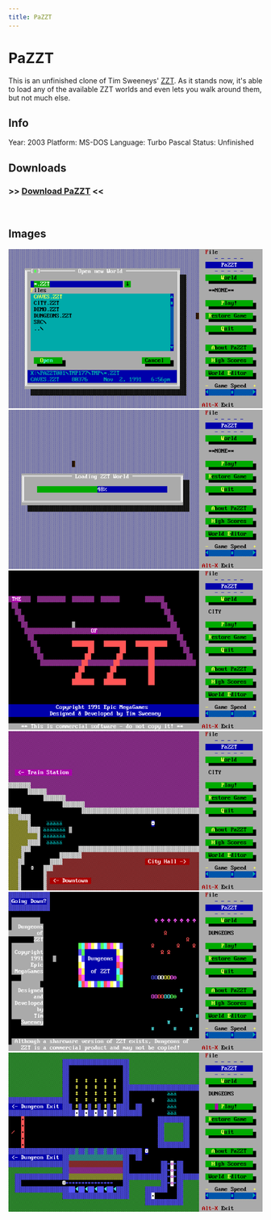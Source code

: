 ```yaml
---
title: PaZZT
---
```


# PaZZT

This is an unfinished clone of Tim Sweeneys' [ZZT]. As it stands now, it's able to load any of the available ZZT worlds and even lets you walk around them, but not much else.

## Info
Year: 2003
Platform: MS-DOS
Language: Turbo Pascal
Status: Unfinished

## Downloads
### >> [Download PaZZT](/downloads/pazzt001.zip "Download PaZZT") <<
<br>

## Images

<div class="ContentFlow">
	<div class="flow">
		<img class="item" src="/pazzt-zzt-clone/pazzt_000.png" />
		<img class="item" src="/pazzt-zzt-clone/pazzt_001.png" />
		<img class="item" src="/pazzt-zzt-clone/pazzt_002.png" />
		<img class="item" src="/pazzt-zzt-clone/pazzt_003.png" />
		<img class="item" src="/pazzt-zzt-clone/pazzt_004.png" />
		<img class="item" src="/pazzt-zzt-clone/pazzt_005.png" />
	</div>
</div>

[ZZT]: (http://en.wikipedia.org/wiki/ZZT)